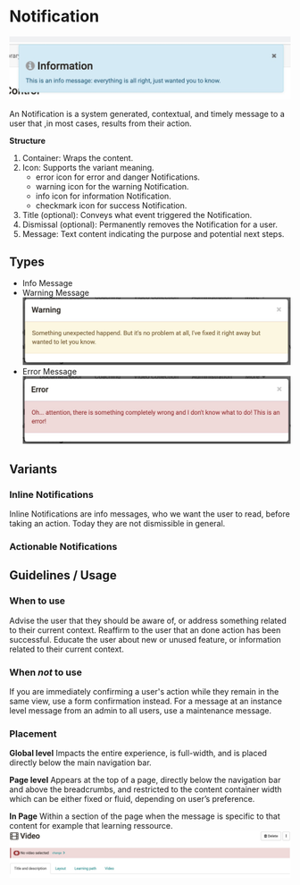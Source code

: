 # Notification

![Notification messages](assets/alert-info.jpg)

An Notification is a system generated, contextual, and timely message to a user that ,in most cases, results from their action.

**Structure**

1. Container: Wraps the content.
2. Icon: Supports the variant meaning.
    * error icon for error and danger Notifications.
    * warning icon for the warning Notification.
    * info icon for information Notification.
    * checkmark icon for success Notification.
8. Title (optional): Conveys what event triggered the Notification.
9. Dismissal (optional): Permanently removes the Notification for a user.
10. Message: Text content indicating the purpose and potential next steps.

## Types

* Info Message
* Warning Message
![Notification messages](assets/alert-warning.jpg)
* Error Message
![Notification messages](assets/alert-error.jpg)

## Variants

### Inline Notifications

Inline Notifications are info messages, who we want the user to read, before taking an action. Today they are not dismissible in general.

### Actionable Notifications



## Guidelines / Usage

### When to use

Advise the user that they should be aware of, or address something related to their current context.
Reaffirm to the user that an done action has been successful.
Educate the user about new or unused feature, or information related to their current context.


### When _not_ to use

If you are immediately confirming a user's action while they remain in the same view, use a form confirmation instead.
For a message at an instance level message from an admin to all users, use a maintenance message.

### Placement

**Global level**
Impacts the entire experience, is full-width, and is placed directly below the main navigation bar. 

**Page level**
Appears at the top of a page, directly below the navigation bar and above the breadcrumbs, and restricted to the content container width which can be either fixed or fluid, depending on user’s preference.

**In Page**
Within a section of the page when the message is specific to that content for example that learning ressource.
![Notification messages](assets/alert-error-inpage.jpg)
